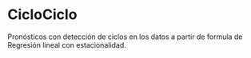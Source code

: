 # CicloCiclo
Pronósticos con detección de ciclos en los datos a partir de formula de Regresión lineal con estacionalidad.
